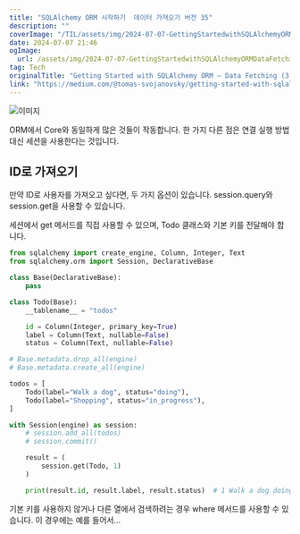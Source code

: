 ```yaml
---
title: "SQLAlchemy ORM 시작하기  데이터 가져오기 버전 35"
description: ""
coverImage: "/TIL/assets/img/2024-07-07-GettingStartedwithSQLAlchemyORMDataFetching35_0.png"
date: 2024-07-07 21:46
ogImage:
  url: /assets/img/2024-07-07-GettingStartedwithSQLAlchemyORMDataFetching35_0.png
tag: Tech
originalTitle: "Getting Started with SQLAlchemy ORM — Data Fetching (3 5)"
link: "https://medium.com/@tomas-svojanovsky/getting-started-with-sqlalchemy-orm-data-fetching-3-5-a968414fd871"
---
```


![이미지](/TIL/assets/img/2024-07-07-GettingStartedwithSQLAlchemyORMDataFetching35_0.png)

ORM에서 Core와 동일하게 많은 것들이 작동합니다. 한 가지 다른 점은 연결 실행 방법 대신 세션을 사용한다는 것입니다.

## ID로 가져오기

만약 ID로 사용자를 가져오고 싶다면, 두 가지 옵션이 있습니다. session.query와 session.get을 사용할 수 있습니다.

<div class="content-ad"></div>

세션에서 get 메서드를 직접 사용할 수 있으며, Todo 클래스와 기본 키를 전달해야 합니다.

```python
from sqlalchemy import create_engine, Column, Integer, Text
from sqlalchemy.orm import Session, DeclarativeBase

class Base(DeclarativeBase):
    pass

class Todo(Base):
    __tablename__ = "todos"

    id = Column(Integer, primary_key=True)
    label = Column(Text, nullable=False)
    status = Column(Text, nullable=False)

# Base.metadata.drop_all(engine)
# Base.metadata.create_all(engine)

todos = [
    Todo(label="Walk a dog", status="doing"),
    Todo(label="Shopping", status="in_progress"),
]

with Session(engine) as session:
    # session.add_all(todos)
    # session.commit()

    result = (
        session.get(Todo, 1)
    )

    print(result.id, result.label, result.status)  # 1 Walk a dog doing
```

기본 키를 사용하지 않거나 다른 열에서 검색하려는 경우 where 메서드를 사용할 수 있습니다. 이 경우에는 예를 들어서...
